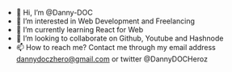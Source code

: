 - 👋 Hi, I’m @Danny-DOC
- 👀 I’m interested in Web Development and Freelancing  
- 🌱 I’m currently learning React for Web
- 💞️ I’m looking to collaborate on Github, Youtube and Hashnode
- 📫 How to reach me? Contact me through my email address dannydoczhero@gmail.com or twitter @DannyDOCHeroz 

<!---
Danny-DOC/Danny-DOC is a ✨ special ✨ repository because its `README.md` (this file) appears on your GitHub profile.
You can click the Preview link to take a look at your changes.
--->
